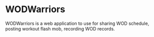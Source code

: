 # WODWarriors
WODWarriors is a web application to use for sharing WOD schedule, posting workout flash mob, recording WOD records.
